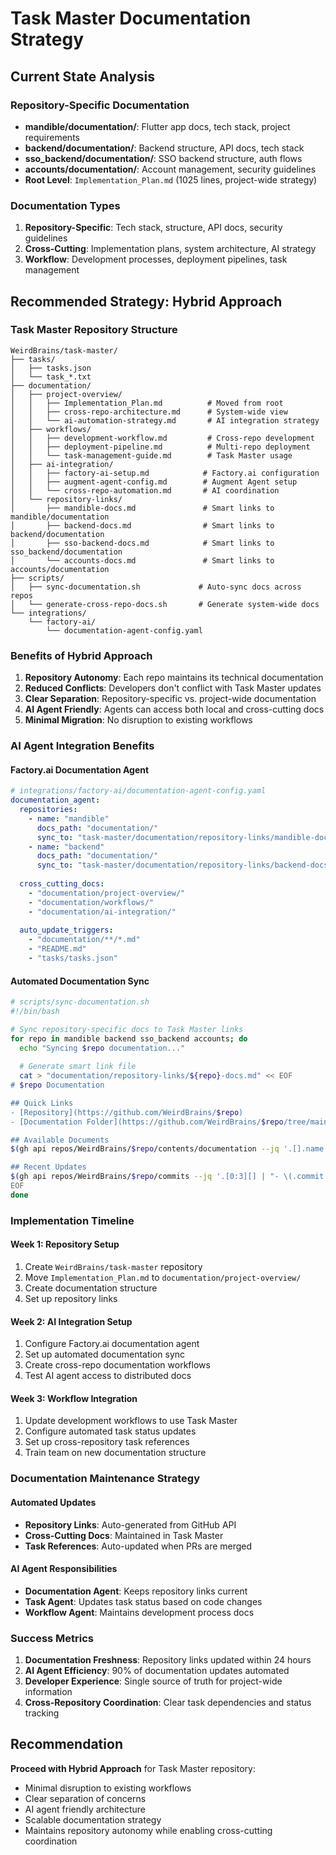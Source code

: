 # Task Master Documentation Strategy

## Current State Analysis

### Repository-Specific Documentation
- **mandible/documentation/**: Flutter app docs, tech stack, project requirements
- **backend/documentation/**: Backend structure, API docs, tech stack
- **sso_backend/documentation/**: SSO backend structure, auth flows
- **accounts/documentation/**: Account management, security guidelines
- **Root Level**: `Implementation_Plan.md` (1025 lines, project-wide strategy)

### Documentation Types
1. **Repository-Specific**: Tech stack, structure, API docs, security guidelines
2. **Cross-Cutting**: Implementation plans, system architecture, AI strategy
3. **Workflow**: Development processes, deployment pipelines, task management

## Recommended Strategy: Hybrid Approach

### Task Master Repository Structure
```
WeirdBrains/task-master/
├── tasks/
│   ├── tasks.json
│   └── task_*.txt
├── documentation/
│   ├── project-overview/
│   │   ├── Implementation_Plan.md          # Moved from root
│   │   ├── cross-repo-architecture.md      # System-wide view
│   │   └── ai-automation-strategy.md       # AI integration strategy
│   ├── workflows/
│   │   ├── development-workflow.md         # Cross-repo development
│   │   ├── deployment-pipeline.md          # Multi-repo deployment
│   │   └── task-management-guide.md        # Task Master usage
│   ├── ai-integration/
│   │   ├── factory-ai-setup.md            # Factory.ai configuration
│   │   ├── augment-agent-config.md        # Augment Agent setup
│   │   └── cross-repo-automation.md       # AI coordination
│   └── repository-links/
│       ├── mandible-docs.md               # Smart links to mandible/documentation
│       ├── backend-docs.md                # Smart links to backend/documentation
│       ├── sso-backend-docs.md            # Smart links to sso_backend/documentation
│       └── accounts-docs.md               # Smart links to accounts/documentation
├── scripts/
│   ├── sync-documentation.sh             # Auto-sync docs across repos
│   └── generate-cross-repo-docs.sh       # Generate system-wide docs
└── integrations/
    └── factory-ai/
        └── documentation-agent-config.yaml
```

### Benefits of Hybrid Approach

1. **Repository Autonomy**: Each repo maintains its technical documentation
2. **Reduced Conflicts**: Developers don't conflict with Task Master updates
3. **Clear Separation**: Repository-specific vs. project-wide documentation
4. **AI Agent Friendly**: Agents can access both local and cross-cutting docs
5. **Minimal Migration**: No disruption to existing workflows

### AI Agent Integration Benefits

#### Factory.ai Documentation Agent
```yaml
# integrations/factory-ai/documentation-agent-config.yaml
documentation_agent:
  repositories:
    - name: "mandible"
      docs_path: "documentation/"
      sync_to: "task-master/documentation/repository-links/mandible-docs.md"
    - name: "backend" 
      docs_path: "documentation/"
      sync_to: "task-master/documentation/repository-links/backend-docs.md"
  
  cross_cutting_docs:
    - "documentation/project-overview/"
    - "documentation/workflows/"
    - "documentation/ai-integration/"
  
  auto_update_triggers:
    - "documentation/**/*.md"
    - "README.md"
    - "tasks/tasks.json"
```

#### Automated Documentation Sync
```bash
# scripts/sync-documentation.sh
#!/bin/bash

# Sync repository-specific docs to Task Master links
for repo in mandible backend sso_backend accounts; do
  echo "Syncing $repo documentation..."
  
  # Generate smart link file
  cat > "documentation/repository-links/${repo}-docs.md" << EOF
# $repo Documentation

## Quick Links
- [Repository](https://github.com/WeirdBrains/$repo)
- [Documentation Folder](https://github.com/WeirdBrains/$repo/tree/main/documentation)

## Available Documents
$(gh api repos/WeirdBrains/$repo/contents/documentation --jq '.[].name' | sed 's/^/- /')

## Recent Updates
$(gh api repos/WeirdBrains/$repo/commits --jq '.[0:3][] | "- \(.commit.message) (\(.commit.author.date))"')
EOF
done
```

### Implementation Timeline

#### Week 1: Repository Setup
1. Create `WeirdBrains/task-master` repository
2. Move `Implementation_Plan.md` to `documentation/project-overview/`
3. Create documentation structure
4. Set up repository links

#### Week 2: AI Integration Setup
1. Configure Factory.ai documentation agent
2. Set up automated documentation sync
3. Create cross-repo documentation workflows
4. Test AI agent access to distributed docs

#### Week 3: Workflow Integration
1. Update development workflows to use Task Master
2. Configure automated task status updates
3. Set up cross-repository task references
4. Train team on new documentation structure

### Documentation Maintenance Strategy

#### Automated Updates
- **Repository Links**: Auto-generated from GitHub API
- **Cross-Cutting Docs**: Maintained in Task Master
- **Task References**: Auto-updated when PRs are merged

#### AI Agent Responsibilities
- **Documentation Agent**: Keeps repository links current
- **Task Agent**: Updates task status based on code changes
- **Workflow Agent**: Maintains development process docs

### Success Metrics

1. **Documentation Freshness**: Repository links updated within 24 hours
2. **AI Agent Efficiency**: 90% of documentation updates automated
3. **Developer Experience**: Single source of truth for project-wide information
4. **Cross-Repository Coordination**: Clear task dependencies and status tracking

## Recommendation

**Proceed with Hybrid Approach** for Task Master repository:
- Minimal disruption to existing workflows
- Clear separation of concerns
- AI agent friendly architecture
- Scalable documentation strategy
- Maintains repository autonomy while enabling cross-cutting coordination
